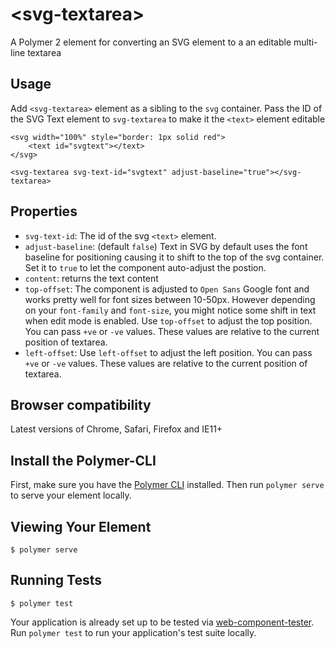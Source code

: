 # \<svg-textarea\>

A Polymer 2 element for converting an SVG <text> element to a an editable multi-line textarea

## Usage

Add `<svg-textarea>` element as a sibling to the `svg` container. Pass the ID of the SVG Text element to `svg-textarea` to make it the `<text>` element editable

```
<svg width="100%" style="border: 1px solid red">
    <text id="svgtext"></text>
</svg>

<svg-textarea svg-text-id="svgtext" adjust-baseline="true"></svg-textarea>
```

## Properties

* `svg-text-id`: The id of the svg `<text>` element.
* `adjust-baseline`: (default `false`) Text in SVG by default uses the font baseline for positioning causing it to shift to the top of the svg container. Set it to `true` to let the component auto-adjust the postion.
* `content`: returns the text content
* `top-offset`: The component is adjusted to `Open Sans` Google font and works pretty well for font sizes between 10-50px. However depending on your `font-family` and `font-size`, you might notice some shift in text when edit mode is enabled. Use `top-offset` to adjust the top position. You can pass `+ve` or `-ve` values. These values are relative to the current position of textarea.
* `left-offset`: Use `left-offset` to adjust the left position. You can pass `+ve` or `-ve` values. These values are relative to the current position of textarea.

## Browser compatibility

Latest versions of Chrome, Safari, Firefox and IE11+

## Install the Polymer-CLI

First, make sure you have the [Polymer CLI](https://www.npmjs.com/package/polymer-cli) installed. Then run `polymer serve` to serve your element locally.

## Viewing Your Element

```
$ polymer serve
```

## Running Tests

```
$ polymer test
```

Your application is already set up to be tested via [web-component-tester](https://github.com/Polymer/web-component-tester). Run `polymer test` to run your application's test suite locally.
